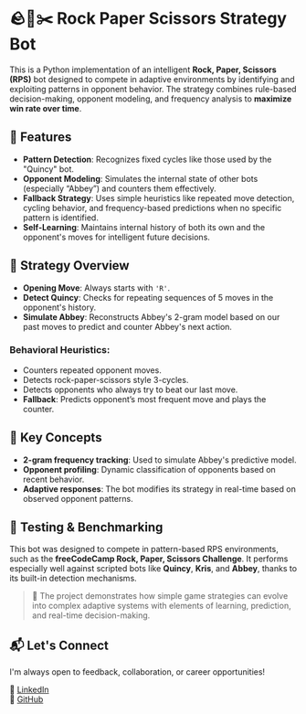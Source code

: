 # 🪨📄✂️ Rock Paper Scissors Strategy Bot

This is a Python implementation of an intelligent **Rock, Paper, Scissors (RPS)** bot designed to compete in adaptive environments by identifying and exploiting patterns in opponent behavior. The strategy combines rule-based decision-making, opponent modeling, and frequency analysis to **maximize win rate over time**.


## 🚀 Features

- **Pattern Detection**: Recognizes fixed cycles like those used by the "Quincy" bot.
- **Opponent Modeling**: Simulates the internal state of other bots (especially “Abbey”) and counters them effectively.
- **Fallback Strategy**: Uses simple heuristics like repeated move detection, cycling behavior, and frequency-based predictions when no specific pattern is identified.
- **Self-Learning**: Maintains internal history of both its own and the opponent's moves for intelligent future decisions.


## 🧠 Strategy Overview

- **Opening Move**: Always starts with `'R'`.
- **Detect Quincy**: Checks for repeating sequences of 5 moves in the opponent's history.
- **Simulate Abbey**: Reconstructs Abbey's 2-gram model based on our past moves to predict and counter Abbey's next action.

### Behavioral Heuristics:

- Counters repeated opponent moves.
- Detects rock-paper-scissors style 3-cycles.
- Detects opponents who always try to beat our last move.
- **Fallback**: Predicts opponent’s most frequent move and plays the counter.


## 🧩 Key Concepts

- **2-gram frequency tracking**: Used to simulate Abbey's predictive model.
- **Opponent profiling**: Dynamic classification of opponents based on recent behavior.
- **Adaptive responses**: The bot modifies its strategy in real-time based on observed opponent patterns.


## 🧪 Testing & Benchmarking

This bot was designed to compete in pattern-based RPS environments, such as the **freeCodeCamp Rock, Paper, Scissors Challenge**. It performs especially well against scripted bots like **Quincy**, **Kris**, and **Abbey**, thanks to its built-in detection mechanisms.


> 🎯 The project demonstrates how simple game strategies can evolve into complex adaptive systems with elements of learning, prediction, and real-time decision-making.


## 📬 Let's Connect

I'm always open to feedback, collaboration, or career opportunities!

🔗 [LinkedIn](https://www.linkedin.com/in/mmbillah804/)  
🔗 [GitHub](https://github.com/mmbillah804)
